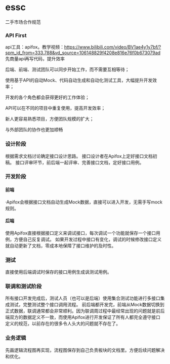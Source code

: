 # essc
二手市场合作规范

### API First
api工具：apifox。教学视频：https://www.bilibili.com/video/BV1ae4y1y7bf/?spm_id_from=333.788&vd_source=106148829f4208e816e76f0b673079ad
先商量api再写代码，提升效率

后端、前端、测试团队可以同步开始工作，而不需要互相等待；

使用基于API的自动Mock、代码自动生成和自动化测试工具，大幅提升开发效率；

开发的各个角色都会获得更好的工作体验；

API可以在不同的项目中重复使用，提高开发效率；

新人更容易熟悉项目，方便团队规模的扩大；

与外部团队的协作也更加顺畅

### 设计阶段

根据需求文档讨论确定接口设计思路。
接口设计者在Apifox上定好接口文档初稿。
接口评审环节，前后端一起评审、完善接口文档，定好接口用例。

### 开发阶段

  #### 前端

  ·Apifox会根据接口文档自动生成Mock数据，直接可以进入开发，无需手写mock规则。

  #### 后端

  使用Apifox直接根据接口定义来调试接口，每次调试一个功能就保存一个接口用例，方便自己反复调试。
  如果开发过程中接口有变化，调试的时候修改接口定义就自动更新了文档，零成本地保障了接口维护的及时性。

  ### 测试
  
  直接使用后端调试时保存的接口用例生成讽测试用例。
  
### 联调和测试阶段

所有接口开发完成后，测试人员（也可以是后端）使用集合测试功能进行多接口集成测试，完整测试整个接口调用流程。
前后端都开发完，前端从Mock数据切换到正式数据，联调通常都会非常顺利。因为联调周过程中最经常出现的问题就是前后端双方的数据定义不一致，而使用Apifox进行开发保证了所有人都完全遵守接口定义的规范，以前存在的很多令人头大的问题就不存在了。

### 业务逻辑

先画逻辑流程图再实现，流程图保存到自己负责板块的文档里。方便后续问题解决和优化。


